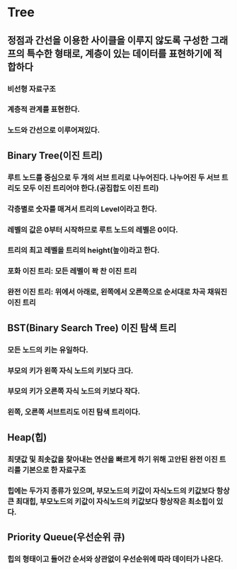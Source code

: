 # Tree
## 정점과 간선을 이용한 사이클을 이루지 않도록 구성한 그래프의 특수한 형태로, 계층이 있는 데이터를 표현하기에 적합하다
### 비선형 자료구조
### 계층적 관계를 표현한다.
### 노드와 간선으로 이루어져있다.

## Binary Tree(이진 트리)
### 루트 노드를 중심으로 두 개의 서브 트리로 나누어진다. 나누어진 두 서브 트리도 모두 이진 트리어야 한다.(공집합도 이진 트리)
### 각층별로 숫자를 매겨서 트리의 Level이라고 한다.
### 레벨의 값은 0부터 시작하므로 루트 노드의 레벨은 0이다.
### 트리의 최고 레벨을 트리의 height(높이)라고 한다.

### 포화 이진 트리: 모든 레벨이 꽉 찬 이진 트리
### 완전 이진 트리: 위에서 아래로, 왼쪽에서 오른쪽으로 순서대로 차곡 채워진 이진 트리

## BST(Binary Search Tree) 이진 탐색 트리
### 모든 노드의 키는 유일하다.
### 부모의 키가 왼쪽 자식 노드의 키보다 크다.
### 부모의 키가 오른쪽 자식 노드의 키보다 작다.
### 왼쪽, 오른쪽 서브트리도 이진 탐색 트리이다.

## Heap(힙)
### 최댓값 및 최솟값을 찾아내는 연산을 빠르게 하기 위해 고안된 완전 이진 트리를 기본으로 한 자료구조
### 힙에는 두가지 종류가 있으며, 부모노드의 키값이 자식노드의 키값보다 항상큰 최대힙, 부모노드의 키값이 자식노드의 키값보다 항상작은 최소힙이 있다.

## Priority Queue(우선순위 큐)
### 힙의 형태이고 들어간 순서와 상관없이 우선순위에 따라 데이터가 나온다.
